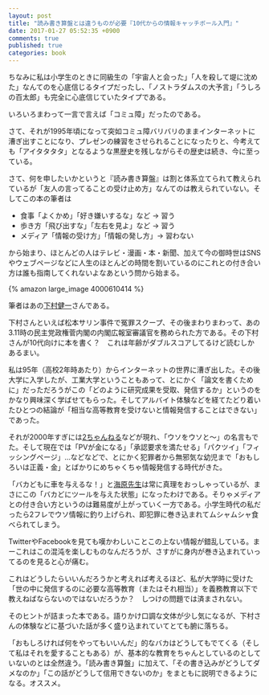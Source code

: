 ```yaml
---
layout: post
title: "読み書き算盤とは違うものが必要『10代からの情報キャッチボール入門』"
date: 2017-01-27 05:52:35 +0900
comments: true
published: true
categories: book
---
```


ちなみに私は小学生のときに同級生の「宇宙人と会った」「人を殺して堤に沈めた」なんてのを心底信じるタイプだったし、「ノストラダムスの大予言」「うしろの百太郎」も完全に心底信じていたタイプである。

いろいろまわって一言で言えば「コミュ障」だったのである。

さて、それが1995年頃になって突如コミュ障バリバリのままインターネットに漕ぎ出すことになり、プレゼンの練習をさせられることになったりと、今考えても「アイタタタタ」となるような黒歴史を残しながらその歴史は続き、今に至っている。

さて、何を申したいかというと『読み書き算盤』は割と体系立てられて教えられているが「友人の言ってることの受け止め方」なんてのは教えられていない。そしてこの本の筆者は

- 食事「よくかめ」「好き嫌いするな」など → 習う
- 歩き方「飛び出すな」「左右を見よ」など → 習う
- メディア「情報の受け方」「情報の発し方」→ 習わない

から始まり、ほとんどの人はテレビ・漫画・本・新聞、加えて今の御時世はSNSやウェブページなどに人生のほとんどの時間を割いているのにこれとの付き合い方は誰も指南してくれないよなあという問から始まる。

{% amazon large_image 4000610414 %}

筆者はあの[下村健一](https://ja.wikipedia.org/wiki/%E4%B8%8B%E6%9D%91%E5%81%A5%E4%B8%80)さんである。

下村さんといえば松本サリン事件で冤罪スクープ、その後まわりまわって、あの3.11時の民主党政権菅内閣の内閣広報室審議官を務められた方である。その下村さんが10代向けに本を書く？　これは年齢がダブルスコアしてるけど読むしかあるまい。

私は95年（高校2年時あたり）からインターネットの世界に漕ぎ出した。その後大学に入学したが、工業大学ということもあって、とにかく「論文を書くために」だっただろうがこの「どのように研究成果を受取、発信するか」というのをかなり興味深く学ばせてもらった。そしてアルバイト体験などを経てたどり着いたひとつの結論が「相当な高等教育を受けないと情報発信することはできない」であった。

それが2000年すぎには[2ちゃんねる](https://ja.wikipedia.org/wiki/2%E3%81%A1%E3%82%83%E3%82%93%E3%81%AD%E3%82%8B)などが現れ、「ウソをウソと〜」の名言もでた。そして現在では「PVが金になる」「承認要求を満たせる」「パクツイ」「フィッシングページ」…などなどで、とにかく犯罪者から無邪気な幼児まで「おもしろいは正義・金」とばかりにめちゃくちゃ情報発信する時代がきた。


「バカどもに車を与えるな！」と[海原先生](https://ja.wikipedia.org/wiki/%E7%BE%8E%E5%91%B3%E3%81%97%E3%82%93%E3%81%BC%E3%81%AE%E7%99%BB%E5%A0%B4%E4%BA%BA%E7%89%A9#.E6.B5.B7.E5.8E.9F.E9.9B.84.E5.B1.B1.E5.A4.AB.E5.A6.BB.E3.81.8A.E3.82.88.E3.81.B3.E8.A6.AA.E6.97.8F)は常に真理をおっしゃっているが、まさにこの「バカどにツールを与えた状態」になったわけである。そりゃメディアとの付き合い方というのは難易度が上がっていく一方である。小学生時代の私だったら2フレでウソ情報に釣り上げられ、即犯罪に巻き込まれてムシャムシャ食べられてしまう。

TwitterやFacebookを見ても嘆かわしいことこの上ない情報が錯乱している。まーこれはこの混沌を楽しむものなんだろうが、さすがに身内が巻き込まれていってるのを見ると心が痛む。

これはどうしたらいいんだろうかと考えれば考えるほど、私が大学時に受けた「世の中に発信するのに必要な高等教育（またはそれ相当）」を義務教育以下で教えねばならないのではないだろうか？　しつけの問題では済まされない。

そのヒントが詰まった本である。語りかけ口調な文体が少し気になるが、下村さんの体験などに基づいた話が多く盛り込まれていてとても腑に落ちる。

「おもしろければ何をやってもいいんだ」的なバカはどうしてもでてくる（そして私はそれを愛することもある）が、基本的な教育をちゃんとしているのとしていないのとは全然違う。「読み書き算盤」に加えて、「その書き込みがどうしてダメなのか」「この話がどうして信用できないのか」をまともに説明できるようになる。オススメ。
